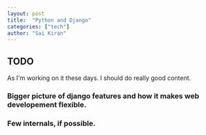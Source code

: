 ```yaml
---
layout: post
title:  "Python and Django"
categories: ["tech"]
author: "Sai Kiran"
---
```


## TODO
As I'm working on it these days. I should do really good content.
### Bigger picture of django features and how it makes web developement flexible.
### Few internals, if possible.
